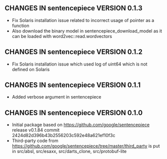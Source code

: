 ## CHANGES IN sentencepiece VERSION 0.1.3

- Fix Solaris installation issue related to incorrect usage of pointer as a function 
- Also download the binary model in sentencepiece_download_model as it can be loaded with word2vec::read.wordvectors

## CHANGES IN sentencepiece VERSION 0.1.2

- Fix Solaris installation issue which used log of uint64 which is not defined on Solaris

## CHANGES IN sentencepiece VERSION 0.1.1

- Added verbose argument in sentencepiece

## CHANGES IN sentencepiece VERSION 0.1.0

- Initial package based on https://github.com/google/sentencepiece release v0.1.84 commit  2424d82d396b43b2556203c592e48a621ef10f3c
- Third-party code from https://github.com/google/sentencepiece/tree/master/third_party is put in src/absl, src/esaxx, src/darts_clone, src/protobuf-lite
